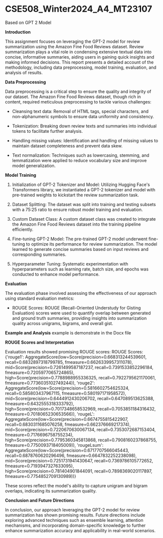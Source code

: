 # CSE508_Winter2024_A4_MT23107
Based on GPT 2 Model

**Introduction**

This assignment focuses on leveraging the GPT-2 model for review summarization using the Amazon Fine Food Reviews dataset. Review summarization plays a vital role in condensing extensive textual data into concise, informative summaries, aiding users in gaining quick insights and making informed decisions. This report presents a detailed account of the methodology, including data preprocessing, model training, evaluation, and analysis of results.

**Data Preprocessing**

Data preprocessing is a critical step to ensure the quality and integrity of our dataset. The Amazon Fine Food Reviews dataset, though rich in content, required meticulous preprocessing to tackle various challenges:

- Cleansing text data: Removal of HTML tags, special characters, and non-alphanumeric symbols to ensure data uniformity and consistency.

- Tokenization: Breaking down review texts and summaries into individual tokens to facilitate further analysis.

- Handling missing values: Identification and handling of missing values to maintain dataset completeness and prevent data skew.

- Text normalization: Techniques such as lowercasing, stemming, and lemmatization were applied to reduce vocabulary size and improve model generalization.

**Model Training**

1. Initialization of GPT-2 Tokenizer and Model: Utilizing Hugging Face's Transformers library, we instantiated a GPT-2 tokenizer and model with pre-trained weights to kickstart the review summarization task.

2. Dataset Splitting: The dataset was split into training and testing subsets with a 75:25 ratio to ensure robust model training and evaluation.

3. Custom Dataset Class: A custom dataset class was created to integrate the Amazon Fine Food Reviews dataset into the training pipeline efficiently.

4. Fine-tuning GPT-2 Model: The pre-trained GPT-2 model underwent fine-tuning to optimize its performance for review summarization. The model learned to generate concise summaries based on input reviews and corresponding summaries.

5. Hyperparameter Tuning: Systematic experimentation with hyperparameters such as learning rate, batch size, and epochs was conducted to enhance model performance.

**Evaluation**

The evaluation phase involved assessing the effectiveness of our approach using standard evaluation metrics:

- ROUGE Scores: ROUGE (Recall-Oriented Understudy for Gisting Evaluation) scores were used to quantify overlap between generated and ground truth summaries, providing insights into summarization quality across unigrams, bigrams, and overall gist.

**Example and Analysis**
example is demonstrate in the Docx file

**ROUGE Scores and Interpretation**

Evaluation results showed promising ROUGE scores:
ROUGE Scores:
{'rouge1': AggregateScore(low=Score(precision=0.668313244539601, recall=0.6832897318799785, fmeasure=0.6626339957311078), mid=Score(precision=0.7261499587187237, recall=0.7391533852296184, fmeasure=0.7205977065724865), high=Score(precision=0.7788988955336325, recall=0.7922795621170061, fmeasure=0.7736035102749244)), 'rouge2': AggregateScore(low=Score(precision=0.5816602754625324, recall=0.585803437967115, fmeasure=0.580197171958572), mid=Score(precision=0.6444912430206702, recall=0.647089513625388, fmeasure=0.6432555318333792), high=Score(precision=0.7017348658532969, recall=0.7053851184316432, fmeasure=0.7018065230653566)), 'rougeL': AggregateScore(low=Score(precision=0.6674755815422907, recall=0.6830311685076258, fmeasure=0.662376669217374), mid=Score(precision=0.7220670630067134, recall=0.7353072687153404, fmeasure=0.7176696758755234), high=Score(precision=0.7795360345813868, recall=0.7908160237868755, fmeasure=0.7750093718405009)), 'rougeLsum': AggregateScore(low=Score(precision=0.6717707566045443, recall=0.6878760620296496, fmeasure=0.6647832252238098), mid=Score(precision=0.7251731941430647, recall=0.7369786105772652, fmeasure=0.7193947327633095), high=Score(precision=0.781404901844091, recall=0.7898369020117897, fmeasure=0.7754852709130989))}

These scores reflect the model's ability to capture unigram and bigram overlaps, indicating its summarization quality.

**Conclusion and Future Directions**

In conclusion, our approach leveraging the GPT-2 model for review summarization has shown promising results. Future directions include exploring advanced techniques such as ensemble learning, attention mechanisms, and incorporating domain-specific knowledge to further enhance summarization accuracy and applicability in real-world scenarios.
